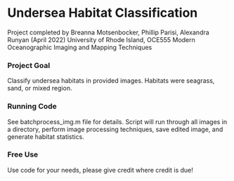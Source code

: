# Undersea Habitat Classification
Project completed by Breanna Motsenbocker, Phillip Parisi, Alexandra Runyan (April 2022)
University of Rhode Island, OCE555 Modern Oceanographic Imaging and Mapping Techniques

### Project Goal
Classify undersea habitats in provided images. Habitats were seagrass, sand, or mixed region.

### Running Code
See batchprocess_img.m file for details. Script will run through all images in a directory, perform image processing techniques, save edited image, and generate habitat statistics.

### Free Use
Use code for your needs, please give credit where credit is due!
